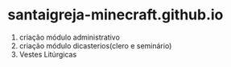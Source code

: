 # santaigreja-minecraft.github.io

1. criação módulo administrativo
2. criação módulo dicasterios(clero e seminário)
3. Vestes Litúrgicas

